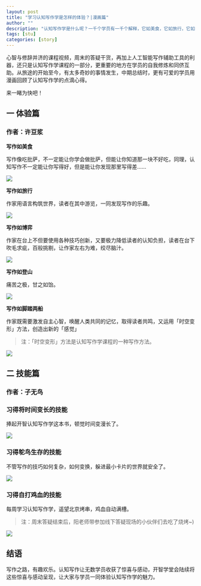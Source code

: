 ```yaml
---
layout: post
title: "学习认知写作学是怎样的体验？|漫画篇"
author: ""
description: "认知写作学是什么呢？一千个学员有一千个解释，它如美食，它如旅行，它如博弈……学员眼中的认知写作学千奇百怪，五花八门，接下来就带你去看看吧。"
tags: [stu]
categories: [story]
---
```



心智与修辞并济的课程视频，周末的答疑干货，再加上人工智能写作辅助工具的利器，还只是认知写作学课程的一部分，更重要的地方在学员的自我修炼和同侪互助。从旅途的开始至今，有太多奇妙的事情发生，中期总结时，更有可爱的学员用漫画回顾了认知写作学的点滴心得。

来一睹为快吧！

## 一 体验篇

### 作者：许豆浆

**写作如美食**

写作像吃批萨，不一定能让你学会做批萨，但能让你知道那一块不好吃，同理，认知写作不一定能让你写得好，但是能让你发现那里写得差……

![](https://mmbiz.qlogo.cn/mmbiz/ice5enJHe2ThLbotvUsDxlEk0ApqNGX6qb6z8GjMk38DMwZXGE3QZGC2uwYLaJskggVrOTU7MI1A9AiaCibywEqWA/0?wx_fmt=png)

**写作如旅行**

作家用语言构筑世界，读者在其中游览，一同发现写作的乐趣。

![](https://mmbiz.qlogo.cn/mmbiz/ice5enJHe2ThLbotvUsDxlEk0ApqNGX6qEBMtHicgXAPVggpHDuibevHKdnBTicRDxM231iaDfOZ3Ug9QLY9uhVFdibA/0?wx_fmt=png)

**写作如博弈**

作家在台上不但要使用各种技巧创新，又要极力降低读者的认知负担，读者在台下吹毛求疵，百般挑剔，让作家左右为难，绞尽脑汁。

![](https://mmbiz.qlogo.cn/mmbiz/ice5enJHe2ThLbotvUsDxlEk0ApqNGX6qwmVcmpW5c9B4E2pkstVR5xwIIicUNtsJAy7SHPz7HYIoT8pJ5PicXr0w/0?wx_fmt=jpeg)


**写作如登山**

痛苦之极，甘之如饴。

![](https://mmbiz.qlogo.cn/mmbiz/ice5enJHe2ThLbotvUsDxlEk0ApqNGX6qhGk5reCibD32mas12NvTSk0jGHOq1AgQmHQicXD4tsQzl8E0J2037aicA/0?wx_fmt=png)


**写作如脚踏两船**

作家既需要激发自主心智，唤醒人类共同的记忆，取得读者共鸣，又运用「时空变形」方法，创造出新的「感觉」

> 注：「时空变形」方法是认知写作学课程的一种写作方法。

![](https://mmbiz.qlogo.cn/mmbiz/ice5enJHe2ThLbotvUsDxlEk0ApqNGX6qibVXs5TstOzUr2rJrkeuIzdEhYtc4RrmCgs4WQPkvhCmCPsRBw98EUQ/0?wx_fmt=png)


## 二 技能篇

### 作者：子无鸟

### 习得将时间变长的技能

捧起开智认知写作学这本书，顿觉时间变漫长了。


![](https://mmbiz.qlogo.cn/mmbiz/ice5enJHe2ThLbotvUsDxlEk0ApqNGX6qtfr35sn8wibXuTdLIcvq0Zy3ZDcDaISunbpMxQegBDwtBe1sUYTdsjA/0?wx_fmt=jpeg)

### 习得鸵鸟生存的技能

不管写作的技巧如何复杂，如何变换，躲进最小卡片的世界就安全了。

![](https://mmbiz.qlogo.cn/mmbiz/ice5enJHe2ThLbotvUsDxlEk0ApqNGX6qTZxJ92iby9l0sT9wY1DkibsuNrTvQ6aJPmIRK0NicLDIBC2rLcOec4jKQ/0?wx_fmt=jpeg)


### 习得自打鸡血的技能

每周学习认知写作学，遥望北京烤串，鸡血自动满槽。

> 注：周末答疑结束后，阳老师带参加线下答疑现场的小伙伴们去吃了烧烤~)

![](https://mmbiz.qlogo.cn/mmbiz/ice5enJHe2ThLbotvUsDxlEk0ApqNGX6qkFKrOicWFWzzTj5OS6gowXsNpLiadbEu3iaRgJIpPecheMgf45mz0UkNg/0?wx_fmt=jpeg)

## 结语

写作之路，有趣欢乐。认知写作让无数学员收获了惊喜与感动，开智学堂会陆续将这些惊喜与感动呈现，让大家与学员一同体验认知写作学的魅力。

